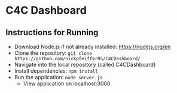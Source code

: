 # C4C Dashboard

## Instructions for Running
- Download Node.js if not already installed: https://nodejs.org/en
- Clone the repository: `git clone https://github.com/nickpfeiffer05/C4CDashboard/`
- Navigate into the local repository (called C4CDashboard)
- Install dependencies: `npm install`
- Run the application: `node server.js`
    - View application on localhost:3000
